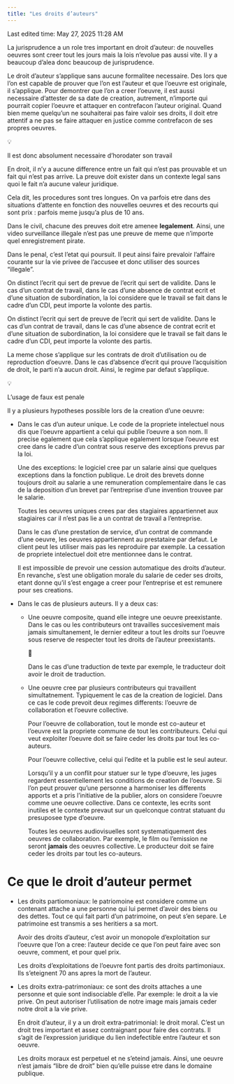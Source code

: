 ```yaml
---
title: "Les droits d’auteurs"
---
```

Last edited time: May 27, 2025 11:28 AM

La jurisprudence a un role tres important en droit d’auteur: de nouvelles oeuvres sont creer tout les jours mais la lois n’evolue pas aussi vite. Il y a beaucoup d’alea donc beaucoup de jurisprudence.

Le droit d’auteur s’applique sans aucune formalitee necessaire. Des lors que l’on est capable de prouver que l’on est l’auteur et que l’oeuvre est originale, il s’applique. Pour demontrer que l’on a creer l’oeuvre, il est aussi necessaire d’attester de sa date de creation, autrement, n’importe qui pourrait copier l’oeuvre et attaquer en contrefacon l’auteur original. Quand bien meme quelqu’un ne souhaiterai pas faire valoir ses droits, il doit etre attentif a ne pas se faire attaquer en justice comme contrefacon de ses propres oeuvres.

<aside>
💡

Il est donc absolument necessaire d’horodater son travail

</aside>

En droit, il n’y a aucune difference entre un fait qui n’est pas prouvable et un fait qui n’est pas arrive. La preuve doit exister dans un contexte legal sans quoi le fait n’a aucune valeur juridique.

Cela dit, les procedures sont tres longues. On va parfois etre dans des situations d’attente en fonction des nouvelles oeuvres et des recourts qui sont prix : parfois meme jusqu’a plus de 10 ans.

Dans le civil, chacune des preuves doit etre amenee **legalement**. Ainsi, une video surveillance illegale n’est pas une preuve de meme que n’importe quel enregistrement pirate.

Dans le penal, c’est l’etat qui poursuit. Il peut ainsi faire prevaloir l’affaire courante sur la vie privee de l’accusee et donc utiliser des sources “illegale”.

On distinct l’ecrit qui sert de prevue de l’ecrit qui sert de validite. Dans le cas d’un contrat de travail, dans le cas d’une absence de contrat ecrit et d’une situation de subordination, la loi considere que le travail se fait dans le cadre d’un CDI, peut importe la volonte des partis.

On distinct l’ecrit qui sert de preuve de l’ecrit qui sert de validite. Dans le cas d’un contrat de travail, dans le cas d’une absence de contrat ecrit et d’une situation de subordination, la loi considere que le travail se fait dans le cadre d’un CDI, peut importe la volonte des partis.

La meme chose s’applique sur les contrats de droit d’utilisation ou de reproduction d’oeuvre. Dans le cas d’absence d’ecrit qui prouve l’acquisition de droit, le parti n’a aucun droit. Ainsi, le regime par defaut s’applique.

<aside>
💡

L’usage de faux est penale

</aside>

Il y a plusieurs hypotheses possible lors de la creation d’une oeuvre:

- Dans le cas d’un auteur unique. Le code de la propriete intelectuel nous dis que l’oeuvre appartient a celui qui publie l’oeuvre a son nom. Il precise egalement que cela s’applique egalement lorsque l’oeuvre est cree dans le cadre d’un contrat sous reserve des exceptions prevus par la loi.
    
    Une des exceptions: le logiciel cree par un salarie ainsi que quelques exceptions dans la fonction publique.
    Le droit des brevets donne toujours droit au salarie a une remuneration complementaire dans le cas de la deposition d’un brevet par l’entreprise d’une invention trouvee par le salarie.
    
    Toutes les oeuvres uniques crees par des stagiaires appartiennet aux stagiaires car il n’est pas lie a un contrat de travail a l’entreprise.
    
    Dans le cas d’une prestation de service, d’un contrat de commande d’une oeuvre, les oeuvres appartiennent au prestataire par defaut. Le client peut les utiliser mais pas les reproduire par exemple. La cessation de propriete intelectuel doit etre mentionnee dans le contrat. 
    
    Il est impossible de prevoir une cession automatique des droits d’auteur. En revanche, s’est une obligation morale du salarie de ceder ses droits, etant donne qu’il s’est engage a creer pour l’entreprise et est remunere pour ses creations.
    
- Dans le cas de plusieurs auteurs. Il y a deux cas:
    - Une oeuvre composite, quand elle integre une oeuvre preexistante. Dans le cas ou les contributeurs ont travailles succesivement mais jamais simultanement, le dernier editeur a tout les droits sur l’oeuvre sous reserve de respecter tout les droits de l’auteur preexistants.
        
        <aside>
        👀
        
        Dans le cas d’une traduction de texte par exemple, le traducteur doit avoir le droit de traduction.
        
        </aside>
        
    - Une oeuvre cree par plusieurs contributeurs qui travaillent simultatnement. Typiquement le cas de la creation de logiciel. Dans ce cas le code prevoit deux regimes differents: l’oeuvre de collaboration et l’oeuvre collective.
        
        Pour l’oeuvre de collaboration, tout le monde est co-auteur et l’oeuvre est la propriete commune de tout les contributeurs. Celui qui veut exploiter l’oeuvre doit se faire ceder les droits par tout les co-auteurs.
        
        Pour l’oeuvre collective, celui qui l’edite et la publie est le seul auteur.
        
        Lorsqu’il y a un conflit pour statuer sur le type d’oeuvre, les juges regardent essentiellement les conditions de creation de l‘oeuvre. Si l’on peut prouver qu’une personne a harmoniser les differents apports et a pris l’initiative de la publier, alors on considere l’oeuvre comme une oeuvre collective. Dans ce contexte, les ecrits sont inutiles et le contexte prevaut sur un quelconque contrat statuant du presuposee type d’oeuvre.
        
        Toutes les oeuvres audiovisuelles sont systematiquement des oeuvres de collaboration. Par exemple, le film ou l’emission ne seront **jamais** des oeuvres collective. Le producteur doit se faire ceder les droits par tout les co-auteurs.
        

# Ce que le droit d’auteur permet

- Les droits partiomoniaux: le patriomoine est considere comme un contenant attache a une personne qui lui permet d’avoir des biens ou des dettes. Tout ce qui fait parti d’un patrimoine, on peut s’en separe. Le patrimoine est transmis a ses heritiers a sa mort.
    
    Avoir des droits d’auteur, c’est avoir un monopole d’exploitation sur l’oeuvre que l’on a cree: l’auteur decide ce que l’on peut faire avec son oeuvre, comment, et pour quel prix.
    
    Les droits d’exploitations de l’oeuvre font partis des droits partimoniaux. Ils s’eteignent 70 ans apres la mort de l’auteur.
    
- Les droits extra-patrimoniaux: ce sont des droits attaches a une personne et quie sont indisociable d’elle. Par exemple: le droit a la vie prive. On peut autoriser l’utilisation de notre image mais jamais ceder notre droit a la vie prive.
    
    En droit d’auteur, il y a un droit extra-patrimonial: le droit moral. C’est un droit tres important et assez contraignant pour faire des contrats. Il s’agit de l’expression juridique du lien indefectible entre l’auteur et son oeuvre.
    
    Les droits moraux est perpetuel et ne s’eteind jamais. Ainsi, une oeuvre n’est jamais “libre de droit” bien qu’elle puisse etre dans le domaine publique.
